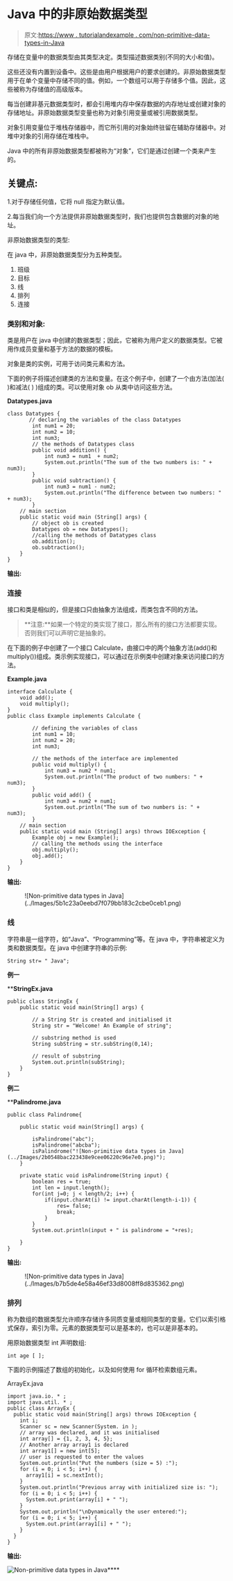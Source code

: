 # Java 中的非原始数据类型

> 原文:[https://www . tutorialandexample . com/non-primitive-data-types-in-Java](https://www.tutorialandexample.com/non-primitive-data-types-in-java)

存储在变量中的数据类型由其类型决定。类型描述数据类别(不同的大小和值)。

这些还没有内置到设备中。这些是由用户根据用户的要求创建的。非原始数据类型用于在单个变量中存储不同的值。例如，一个数组可以用于存储多个值。因此，这些被称为存储值的高级版本。

每当创建非基元数据类型时，都会引用堆内存中保存数据的内存地址或创建对象的存储地址。非原始数据类型变量也称为对象引用变量或被引用数据类型。

对象引用变量位于堆栈存储器中，而它所引用的对象始终驻留在辅助存储器中。对堆中对象的引用存储在堆栈中。

Java 中的所有非原始数据类型都被称为“对象”，它们是通过创建一个类来产生的。

## 关键点:

1.对于存储任何值，它将 null 指定为默认值。

2.每当我们向一个方法提供非原始数据类型时，我们也提供包含数据的对象的地址。

非原始数据类型的类型:

在 java 中，非原始数据类型分为五种类型。

1.  班级
2.  目标
3.  线
4.  排列
5.  连接

### 类别和对象:

类是用户在 java 中创建的数据类型；因此，它被称为用户定义的数据类型。它被用作成员变量和基于方法的数据的模板。

对象是类的实例，可用于访问类元素和方法。

下面的例子将描述创建类的方法和变量。在这个例子中，创建了一个由方法(加法( )和减法( ) )组成的类。可以使用对象 ob 从类中访问这些方法。

**Datatypes.java**

```
class Datatypes {  
       // declaring the variables of the class Datatypes 
        int num1 = 20;  
        int num2 = 10;  
        int num3;    
        // the methods of Datatypes class  
        public void addition() {  
            int num3 = num1  + num2;  
            System.out.println("The sum of the two numbers is: " + num3);  
        }  
        public void subtraction() {  
            int num3 = num1 - num2;  
            System.out.println("The difference between two numbers: " + num3);  
        }  
    // main section  
    public static void main (String[] args) {  
        // object ob is created
        Datatypes ob = new Datatypes();    
        //calling the methods of Datatypes class  
        ob.addition();  
        ob.subtraction();  
    }  
} 
```

**输出:**

### 连接

接口和类是相似的，但是接口只由抽象方法组成，而类包含不同的方法。

> **注意:**如果一个特定的类实现了接口，那么所有的接口方法都要实现。否则我们可以声明它是抽象的。

在下面的例子中创建了一个接口 Calculate，由接口中的两个抽象方法(add()和 multiply())组成。类示例实现接口，可以通过在示例类中创建对象来访问接口的方法。

**Example.java**

```
interface Calculate {  
    void add();  
    void multiply();  
}  
public class Example implements Calculate {  

        // defining the variables of class  
        int num1 = 10;  
        int num2 = 20;  
        int num3;  

        // the methods of the interface are implemented  
        public void multiply() {  
            int num3 = num2 * num1;  
            System.out.println("The product of two numbers: " + num3);  
        }  
        public void add() {  
            int num3 = num2 + num1;  
            System.out.println("The sum of two numbers is: " + num3);  
        }  
    // main section 
    public static void main (String[] args) throws IOException {  
        Example obj = new Example();  
        // calling the methods using the interface  
        obj.multiply();  
        obj.add();  
    }  
} 
```

**输出:**

<figure class="wp-block-image">![Non-primitive data types in Java](../Images/5b1c23a0eebd7f079bb183c2cbe0ceb1.png)</figure>

### 线

字符串是一组字符，如“Java”、“Programming”等。在 java 中，字符串被定义为类和数据类型。在 java 中创建字符串的示例:

```
String str= " Java";
```

**例一**

 ****StringEx.java**

```
public class StringEx {  
    public static void main(String[] args) {  

        // a String Str is created and initialised it 
        String str = "Welcome! An Example of string";  

        // substring method is used  
        String subString = str.subString(0,14);  

        // result of substring  
        System.out.println(subString);  
    }  
} 
```

**例二**

 ****Palindrome.java**

```
public class Palindrome{

	public static void main(String[] args) {

		isPalindrome("abc");
		isPalindrome("abcba");
		isPalindrome("![Non-primitive data types in Java](../Images/2b0548bac223438e9cee06220c96e7e0.png)");
	}

	private static void isPalindrome(String input) {
		boolean res = true;
		int len = input.length();
		for(int j=0; j < length/2; i++) {
			if(input.charAt(i) != input.charAt(length-i-1)) {
				res= false;
				break;
			}
		}
		System.out.println(input + " is palindrome = "+res);

	}
} 
```

**输出:**

<figure class="wp-block-image">![Non-primitive data types in Java](../Images/b7b5de4e58a46ef33d8008ff8d835362.png)</figure>

### 排列

称为数组的数据类型允许顺序存储许多同质变量或相同类型的变量。它们以索引格式保存，索引为零。元素的数据类型可以是基本的，也可以是非基本的。

用原始数据类型 int 声明数组:

```
int age [ ];
```

下面的示例描述了数组的初始化，以及如何使用 for 循环检索数组元素。

ArrayEx.java

```
import java.io. * ;  
import java.util. * ;  
public class ArrayEx {  
  public static void main(String[] args) throws IOException {  
    int i;  
    Scanner sc = new Scanner(System. in );  
    // array was declared, and it was initialised  
    int array[] = {1, 2, 3, 4, 5};  
    // Another array array1 is declared 
    int array1[] = new int[5];  
    // user is requested to enter the values  
    System.out.println("Put the numbers (size = 5) :");  
    for (i = 0; i < 5; i++) {  
      array1[i] = sc.nextInt();  
    }  
    System.out.println("Previous array with initialized size is: ");  
    for (i = 0; i < 5; i++) {  
      System.out.print(array[i] + " ");  
    }  
    System.out.println("\nDynamically the user entered:");  
    for (i = 0; i < 5; i++) {  
      System.out.print(array1[i] + " ");  
    }  
  }
} 
```

**输出:**

![Non-primitive data types in Java](../Images/e9c93d8dbc981e658eccf0b62e2ed8c2.png)****